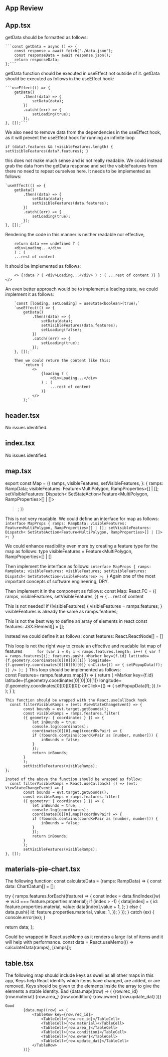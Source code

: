 ## App Review

## App.tsx

getData should be formatted as follows:

    ```const getData = async () => {
        const response = await fetch("./data.json");
        const responseData = await response.json();
        return responseData;
    };```

getData function should be executed in useEffect not outside of it.
getData should be executed as follows in the useEffect hook:

    ```useEffect(() => {
        getData()
            .then((data) => {
                setData(data);
            })
            .catch((err) => {
                setLoading(true);
            });
    }, []);```

We also need to remove data from the dependencies in the useEffect hook, as it will prevent the useEffect hook for running an infinite loop

`if (data?.features && !visibleFeatures.length) {
  setVisibleFeatures(data?.features);
}` 

this does not make much sense and is not really readable. We could instead grab the data from the getData response and set the visibleFeatures from there no need to repeat ourselves here. It needs to be implemented as follows:

    `useEffect(() => {
        getData()
            .then((data) => {
                setData(data);
                setVisibleFeatures(data.features);
            })
            .catch((err) => {
                setLoading(true);
            });
    }, []);`

Rendering the code in this manner is neither readable nor effective, 

```
    return data === undefined ? (
    <div>Loading...</div>
    ) : (
    ...rest of content
```

It should be implemented as follows:
    
`    <>
        {!data ? (
            <div>Loading...</div>
        ) : (
            ...rest of content
        )}
        }
    </>`

An even better approach would be to implement a loading state, we could implement it as follows:

        `const [loading, setLoading] = useState<boolean>(true);`
        `useEffect(() => {
            getData()
                .then((data) => {
                    setData(data);
                    setVisibleFeatures(data.features);
                    setLoading(false);
                })
                .catch((err) => {
                    setLoading(true);
                });
        }, []);`

        Then we could return the content like this:
            `return (
                <>
                    {loading ? (
                        <div>Loading...</div>
                    ) : (
                        ...rest of content
                    )}
                </>
            );`
            
## header.tsx
No issues identified.

## index.tsx
No issues identified.

## map.tsx

export const Map = ({
  ramps,
  visibleFeatures,
  setVisibleFeatures,
}: {
  ramps: RampData;
  visibleFeatures: Feature<MultiPolygon, RampProperties>[] | [];
  setVisibleFeatures: Dispatch<
    SetStateAction<Feature<MultiPolygon, RampProperties>[] | []>
  >;
})

This is not very readable. We could define an interface for map as follows:
    `interface MapProps {
        ramps: RampData;
        visibleFeatures: Feature<MultiPolygon, RampProperties>[] | [];
        setVisibleFeatures: Dispatch<
            SetStateAction<Feature<MultiPolygon, RampProperties>[] | []>
        >;
    }`

We could enhance readibility even more by creating a feature type for the map as follows:
    type visibleFeatures = Feature<MultiPolygon, RampProperties>[] | []

Then implement the interface as follows:
    `interface MapProps {
        ramps: RampData;
        visibleFeatures: visibleFeatures;
        setVisibleFeatures: Dispatch<
            SetStateAction<visibleFeatures>
        >;
    }`
Again one of the most important concepts of software engineering, DRY.
    

Then implement it in the component as follows:
    const Map: React.FC<MapProps> = ({
        ramps,
        visibleFeatures,
        setVisibleFeatures,
    }) => {
        ... rest of content


  This is not needed!
  if (!visibleFeatures) {
    visibleFeatures = ramps.features;
  }
  visibleFeatures is already the same as ramps.features;

  This is not the best way to define an array of elements in react
  const features: JSX.Element[] = [];

  Instead we could define it as follows:
    const features: React.ReactNode[] = [] 

This loop is not the right way to create an effective and readable list map of features
`      for (var i = 0; i < ramps.features.length; i++) {
    var f = ramps.features[i];
    features.push(
      <Marker
        key={f.id}
        latitude={f.geometry.coordinates[0][0][0][1]}
        longitude={f.geometry.coordinates[0][0][0][0]}
        onClick={() => {
          setPopupData(f);
        }}
      />
    );
  }`
    This loop should be implemented as follows:  
    const Features= ramps.features.map((f) => {
        return (
            <Marker
                key={f.id}
                latitude={f.geometry.coordinates[0][0][0][1]}
                longitude={f.geometry.coordinates[0][0][0][0]}
                onClick={() => {
                    setPopupData(f);
                })
            />
        );
    }
    );

    This function should be wrapped with the React.useCallback hook
      const filterVisibleRamps = (evt: ViewStateChangeEvent) => {
            const bounds = evt.target.getBounds();
            const visibleRamps = ramps.features.filter(
            ({ geometry: { coordinates } }) => {
                let inBounds = true;
                console.log(coordinates);
                coordinates[0][0].map((coordKvPair) => {
                if (!bounds.contains(coordKvPair as [number, number])) {
                    inBounds = false;
                }
                });
                return inBounds;
            }
            );
            setVisibleFeatures(visibleRamps);
    };

    Insted of the above the function should be wrapped as follow:
      const filterVisibleRamps = React.useCallback( () => (evt: ViewStateChangeEvent) => {
            const bounds = evt.target.getBounds();
            const visibleRamps = ramps.features.filter(
            ({ geometry: { coordinates } }) => {
                let inBounds = true;
                console.log(coordinates);
                coordinates[0][0].map((coordKvPair) => {
                if (!bounds.contains(coordKvPair as [number, number])) {
                    inBounds = false;
                }
                });
                return inBounds;
            }
            );
            setVisibleFeatures(visibleRamps);
    }, []);


## materials-pie-chart.tsx

The following function:
const calculateData = (ramps: RampData) => {
  const data: ChartDatum[] = [];

  try {
    ramps.features.forEach((feature) => {
      const index = data.findIndex((w) => w.id === feature.properties.material);
      if (index > -1) {
        data[index] = {
          id: feature.properties.material,
          value: data[index].value + 1,
        };
      } else {
        data.push({
          id: feature.properties.material,
          value: 1,
        });
      }
    });
  } catch (ex) {
    console.error(ex);
  }

  return data;
};

Could be wrapped in React.useMemo as it renders a large list of items and it will help with performance.
    const data = React.useMemo(() => calculateData(ramps), [ramps]);

## table.tsx

The following map should include keys as swell as all other maps in this app, Keys help React identify which items have changed, are added, or are removed. Keys should be given to the elements inside the array to give the elements a stable identity.
    Bad
          {data.map((row) => (
            <TableRow>
              <TableCell>{row.rec_id}</TableCell>
              <TableCell>{row.material}</TableCell>
              <TableCell>{row.area_}</TableCell>
              <TableCell>{row.condition}</TableCell>
              <TableCell>{row.owner}</TableCell>
              <TableCell>{row.update_dat}</TableCell>
            </TableRow>
          ))}

    Good
            {data.map((row) => (
                <TableRow key={row.rec_id}>
                    <TableCell>{row.rec_id}</TableCell>
                    <TableCell>{row.material}</TableCell>
                    <TableCell>{row.area_}</TableCell>
                    <TableCell>{row.condition}</TableCell>
                    <TableCell>{row.owner}</TableCell>
                    <TableCell>{row.update_dat}</TableCell>
                </TableRow>
            ))}
